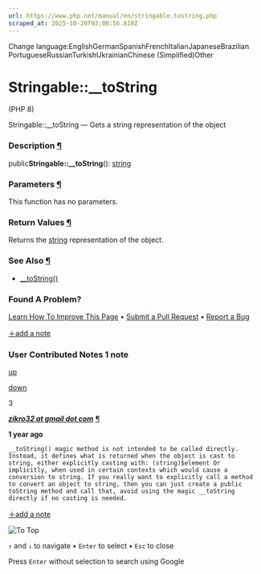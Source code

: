 ```yaml
---
url: https://www.php.net/manual/en/stringable.tostring.php
scraped_at: 2025-10-20T03:00:56.818Z
---
```


Change language:EnglishGermanSpanishFrenchItalianJapaneseBrazilian PortugueseRussianTurkishUkrainianChinese (Simplified)Other

# Stringable::\_\_toString

(PHP 8)

Stringable::\_\_toString — Gets a string representation of the object

### Description [¶](https://www.php.net/manual/en/stringable.tostring.php\#refsect1-stringable.tostring-description)

public**Stringable::\_\_toString**(): [string](https://www.php.net/manual/en/language.types.string.php)

### Parameters [¶](https://www.php.net/manual/en/stringable.tostring.php\#refsect1-stringable.tostring-parameters)

This function has no parameters.

### Return Values [¶](https://www.php.net/manual/en/stringable.tostring.php\#refsect1-stringable.tostring-returnvalues)

Returns the [string](https://www.php.net/manual/en/language.types.string.php) representation of the object.


### See Also [¶](https://www.php.net/manual/en/stringable.tostring.php\#refsect1-stringable.tostring-seealso)

- [\_\_toString()](https://www.php.net/manual/en/language.oop5.magic.php#object.tostring)

### Found A Problem?

[Learn How To Improve This Page](https://github.com/php/doc-base/blob/master/README.md "This will take you to our contribution guidelines on GitHub")
•
[Submit a Pull Request](https://github.com/php/doc-en/blob/master/language/predefined/stringable/tostring.xml)
•
[Report a Bug](https://github.com/php/doc-en/issues/new?body=From%20manual%20page:%20https:%2F%2Fphp.net%2Fstringable.tostring%0A%0A---)

[＋add a note](https://www.php.net/manual/add-note.php?sect=stringable.tostring&repo=en&redirect=https://www.php.net/manual/en/stringable.tostring.php)

### User Contributed Notes 1 note

[up](https://www.php.net/manual/vote-note.php?id=129691&page=stringable.tostring&vote=up "Vote up!")

[down](https://www.php.net/manual/vote-note.php?id=129691&page=stringable.tostring&vote=down "Vote down!")

3


[**_zikro32 at gmail dot com_**](https://www.php.net/manual/en/stringable.tostring.php#129691) [¶](https://www.php.net/manual/en/stringable.tostring.php#129691)

**1 year ago**

`__toString() magic method is not intended to be called directly.
Instead, it defines what is returned when the object is cast to string, either explicitly casting with:
(string)$element
Or implicitly, when used in certain contexts which would cause a conversion to string.
If you really want to explicitly call a method to convert an object to string, then you can just create a public toString method and call that, avoid using the magic __toString directly if no casting is needed.`

[＋add a note](https://www.php.net/manual/add-note.php?sect=stringable.tostring&repo=en&redirect=https://www.php.net/manual/en/stringable.tostring.php)

![To Top](https://www.php.net/images/to-top@2x.png)

`↑` and `↓` to navigate •
`Enter` to select •
`Esc` to close


Press `Enter` without
selection to search using Google